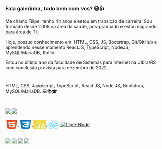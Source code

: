 ### Fala galerinha, tudo bem com vcs? 😃👍

Me chamo Filipe, tenho 44 anos e estou em transição de carreira. Sou formado desde 2008 na área da saúde, pós-graduado e estou migrando para área de TI.

Hoje, possuo conhecimento em: HTML, CSS, JS, Bootstrap, Git/GitHub e aprendendo nesse momento ReactJS, TypeScript, NodeJS, MySQL/MariaDB, Kotlin. 

Estou no último ano da faculdade de Sistemas para Internet na Ulbra/RS com conclusão prevista para dezembro de 2022. 

#
HTML, CSS, Javascript, TypeScript, React JS, Node JS, Bootstrap, MySQL/MariaDB..💻📚🎓
#
<div>
  <a href="https://github.com/filipesanford"><!--posso direcionar aqui p onde eu quiser, até p meu site-->
  <img height="180em" src="https://github-readme-stats.vercel.app/api?username=filipesanford&show_icons=true&theme=dracula&include_all_commits=true&count_private=true"/>
  <img height="180em" src="https://github-readme-stats.vercel.app/api/top-langs/?username=filipesanford&layout=compact&langs_count=7&theme=dracula"/>
</div>

<div style="display: inline_block"><br>
  <img align="center" alt="filipe-HTML" height="30" width="40" src="https://raw.githubusercontent.com/devicons/devicon/master/icons/html5/html5-original.svg">
  <img align="center" alt="filipe-CSS" height="30" width="40" src="https://raw.githubusercontent.com/devicons/devicon/master/icons/css3/css3-original.svg">
  <img align="center" alt="filipe-Js" height="30" width="40" src="https://raw.githubusercontent.com/devicons/devicon/master/icons/javascript/javascript-plain.svg">
  <img align="center" alt="filipe-React" height="30" width="40" src="https://raw.githubusercontent.com/devicons/devicon/master/icons/react/react-original.svg">
  <img align="center" alt="filipe-Node" height="30" width="40" src="https://img.shields.io/badge/Node.js-43853D?style=for-the-badge&logo=node.js&logoColor=white">
 </div>
  
  ##
  
<div> 
 <a href="https://instagram.com/filipesanforddev" target="_blank"><img src="https://img.shields.io/badge/-Instagram-%23E4405F?style=for-the-badge&logo=instagram&logoColor=white" target="_blank"></a>
 <a href="https://twitter.com/filipesanford" target="_blank"><img src="https://img.shields.io/badge/Twitter-1DA1F2?style=for-the-badge&logo=twitter&logoColor=white" target="_blank"></a>
 <a href = "mailto:filipesanforddev@gmail.com"><img src="https://img.shields.io/badge/Gmail-D14836?style=for-the-badge&logo=gmail&logoColor=white" target="_blank"></a>
 <a href="https://www.linkedin.com/in/filipe-sanford-841737212" target="_blank"><img src="https://img.shields.io/badge/-LinkedIn-%230077B5?style=for-the-badge&logo=linkedin&logoColor=white" target="_blank"></a> 
</div>
